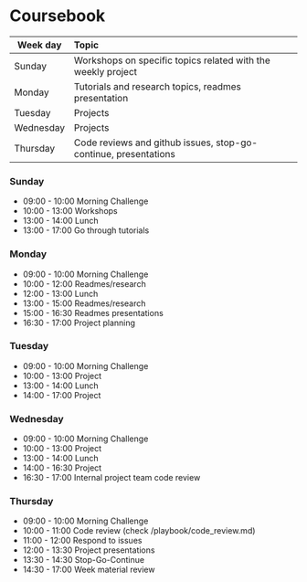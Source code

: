 # Coursebook

| Week day  | Topic                                                           |
| --------  |:--------------------------------------------------------------- |
| Sunday    | Workshops on specific topics related with the weekly project    |
| Monday    | Tutorials and research topics, readmes presentation             |
| Tuesday   | Projects                                                        |
| Wednesday | Projects                                                        |
| Thursday  | Code reviews and github issues, stop-go-continue, presentations |

### Sunday
- 09:00 - 10:00 Morning Challenge
- 10:00 - 13:00 Workshops
- 13:00 - 14:00 Lunch
- 13:00 - 17:00 Go through tutorials

### Monday
- 09:00 - 10:00 Morning Challenge
- 10:00 - 12:00 Readmes/research
- 12:00 - 13:00 Lunch
- 13:00 - 15:00 Readmes/research
- 15:00 - 16:30 Readmes presentations
- 16:30 - 17:00 Project planning

### Tuesday
- 09:00 - 10:00 Morning Challenge
- 10:00 - 13:00 Project
- 13:00 - 14:00 Lunch
- 14:00 - 17:00 Project

### Wednesday
- 09:00 - 10:00 Morning Challenge
- 10:00 - 13:00 Project
- 13:00 - 14:00 Lunch
- 14:00 - 16:30 Project
- 16:30 - 17:00 Internal project team code review

### Thursday
- 09:00 - 10:00 Morning Challenge
- 10:00 - 11:00 Code review (check /playbook/code_review.md)
- 11:00 - 12:00 Respond to issues
- 12:00 - 13:30 Project presentations
- 13:30 - 14:30 Stop-Go-Continue
- 14:30 - 17:00 Week material review